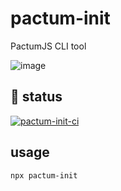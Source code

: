# pactum-init

PactumJS CLI tool

![image](https://user-images.githubusercontent.com/6134774/187827324-2ef76634-a314-4aa6-b4c6-377cc18b591f.png)

## :construction_worker: status

[![pactum-init-ci](https://github.com/depapp/pactum-init/actions/workflows/ci.yml/badge.svg?branch=main)](https://github.com/depapp/pactum-init/actions/workflows/ci.yml)

## usage

```bash
npx pactum-init
```
